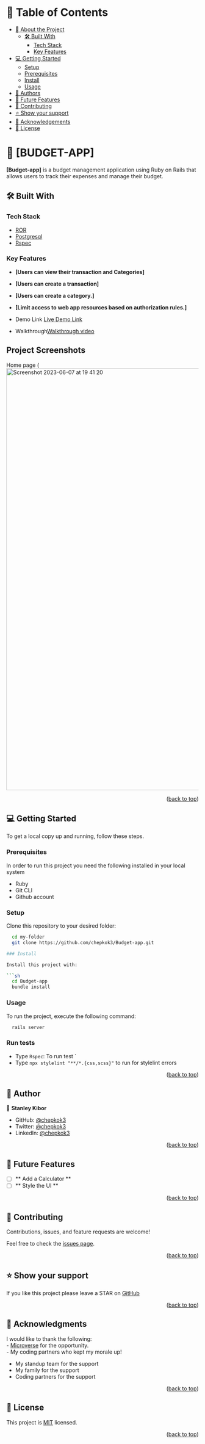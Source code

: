 <!-- TABLE OF CONTENTS -->

# 📗 Table of Contents

- [📖 About the Project](#about-project)
  - [🛠 Built With](#built-with)
    - [Tech Stack](#tech-stack)
    - [Key Features](#key-features)
- [💻 Getting Started](#getting-started)
  - [Setup](#setup)
  - [Prerequisites](#prerequisites)
  - [Install](#install)
  - [Usage](#usage)
- [👥 Authors](#authors)
- [🔭 Future Features](#future-features)
- [🤝 Contributing](#contributing)
- [⭐️ Show your support](#support)
- [🙏 Acknowledgements](#acknowledgements)
- [📝 License](#license)

<!-- PROJECT DESCRIPTION -->

# 📖 [BUDGET-APP] <a name="about-project"></a>

**[Budget-app]** is a budget management application using Ruby on Rails that allows users to track their expenses and manage their budget.

## 🛠 Built With <a name="built-with"></a>

### Tech Stack <a name="tech-stack"></a>

- <a href="https://www.ruby-lang.org/es/">ROR</a>
- <a href="https://www.postgresql.org/">Postgresql</a>
- <a href="https://rspec.info/">Rspec</a>

<!-- Features -->

### Key Features <a name="key-features"></a>

- **[Users can view their transaction and Categories]**
- **[Users can create a transaction]**
- **[Users can create a category.]**
- **[Limit access to web app resources based on authorization rules.]**

- Demo Link [Live Demo Link]()
- Walkthrough[Walkthrough video]()

## Project Screenshots

Home page (<img width="1106" alt="Screenshot 2023-06-07 at 19 41 20" src="https://github.com/chepkok3/Budget-app/assets/78428936/24a2fe20-101a-4abf-bd71-43f64eb2ce07">

<p align="right">(<a href="#readme-top">back to top</a>)</p>

<!-- GETTING STARTED -->

## 💻 Getting Started <a name="getting-started"></a>

To get a local copy up and running, follow these steps.

### Prerequisites

In order to run this project you need the following installed in your local system

<ul>
<li>Ruby</li>
<li>Git CLI</li>
<li>Github account</li>
</ul>

### Setup

Clone this repository to your desired folder:

````sh
  cd my-folder
  git clone https://github.com/chepkok3/Budget-app.git

### Install

Install this project with:

```sh
  cd Budget-app
  bundle install
````

### Usage

To run the project, execute the following command:

```sh
  rails server
```

### Run tests

- Type `Rspec`: To run test `
- Type `npx stylelint "**/*.{css,scss}"` to run for stylelint errors

<p align="right">(<a href="#readme-top">back to top</a>)</p>

<!-- AUTHOR -->

## 👥 Author <a name="authors"></a>

👤 **Stanley Kibor**

- GitHub: [@chepkok3](https://github.com/chepkok3)
- Twitter: [@chepkok3](https://twitter.com/home)
- LinkedIn: [@chepkok3](https://www.linkedin.com/in/kibor-stanley-350b8a123/)

<p align="right">(<a href="#readme-top">back to top</a>)</p>

<!-- FUTURE FEATURES -->

## 🔭 Future Features <a name="future-features"></a>

- [ ] ** Add a Calculator **
- [ ] ** Style the UI **

<p align="right">(<a href="#readme-top">back to top</a>)</p>

<!-- CONTRIBUTING -->

## 🤝 Contributing <a name="contributing"></a>

Contributions, issues, and feature requests are welcome!

Feel free to check the [issues page](https://github.com/chepkok3/Budget-app/issues).

<p align="right">(<a href="#readme-top">back to top</a>)</p>

<!-- SUPPORT -->

## ⭐️ Show your support <a name="support"></a>

If you like this project please leave a STAR on [GitHub](https://github.com/chepkok3/Budget-app)

<p align="right">(<a href="#readme-top">back to top</a>)</p>

<!-- ACKNOWLEDGEMENTS -->

## 🙏 Acknowledgments <a name="acknowledgements"></a>

I would like to thank the following: <br> - [Microverse](https://www.microverse.org/) for the opportunity.<br> - My coding partners who kept my morale up!

- My standup team for the support
- My family for the support
- Coding partners for the support

<p align="right">(<a href="#readme-top">back to top</a>)</p>

<!-- LICENSE -->

## 📝 License <a name="license"></a>

This project is [MIT](./LICENSE) licensed.

<p align="right">(<a href="#readme-top">back to top</a>)</p>
